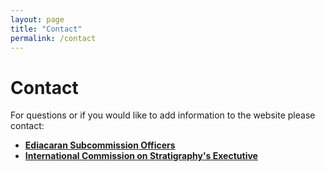 ```yaml
---
layout: page
title: "Contact"
permalink: /contact
---
```


# Contact

For questions or if you would like to add information to the website please contact:

* **[Ediacaran Subcommission Officers](/people)**
* **[International Commission on Stratigraphy's Exectutive](https://stratigraphy.org/executive)**
